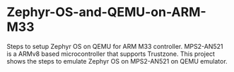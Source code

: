 # Zephyr-OS-and-QEMU-on-ARM-M33
Steps to setup Zephyr OS on QEMU for ARM M33 controller. MPS2-AN521 is a ARMv8 based microcontroller that supports Trustzone. This project shows the steps to emulate Zephyr OS on MPS2-AN521 on QEMU emulator.
